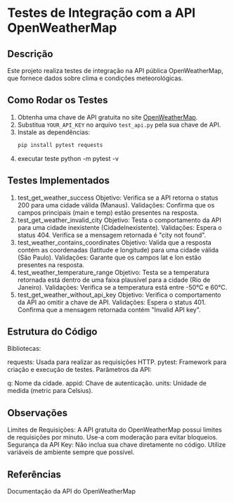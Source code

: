 # Testes de Integração com a API OpenWeatherMap

## Descrição
Este projeto realiza testes de integração na API pública OpenWeatherMap, que fornece dados sobre clima e condições meteorológicas.

## Como Rodar os Testes
1. Obtenha uma chave de API gratuita no site [OpenWeatherMap](https://openweathermap.org/api).
2. Substitua `YOUR_API_KEY` no arquivo `test_api.py` pela sua chave de API.
3. Instale as dependências:
   ```bash
   pip install pytest requests
4. executar teste python -m pytest -v
## Testes Implementados
1. test_get_weather_success
Objetivo: Verifica se a API retorna o status 200 para uma cidade válida (Manaus).
Validações:
Confirma que os campos principais (main e temp) estão presentes na resposta.
2. test_get_weather_invalid_city
Objetivo: Testa o comportamento da API para uma cidade inexistente (CidadeInexistente).
Validações:
Espera o status 404.
Verifica se a mensagem retornada é "city not found".
3. test_weather_contains_coordinates
Objetivo: Valida que a resposta contém as coordenadas (latitude e longitude) para uma cidade válida (São Paulo).
Validações:
Garante que os campos lat e lon estão presentes na resposta.
4. test_weather_temperature_range
Objetivo: Testa se a temperatura retornada está dentro de uma faixa plausível para a cidade (Rio de Janeiro).
Validações:
Verifica se a temperatura está entre -50°C e 60°C.
5. test_get_weather_without_api_key
Objetivo: Verifica o comportamento da API ao omitir a chave de API.
Validações:
Espera o status 401.
Confirma que a mensagem retornada contém "Invalid API key".
## Estrutura do Código
Bibliotecas:

requests: Usada para realizar as requisições HTTP.
pytest: Framework para criação e execução de testes.
Parâmetros da API:

q: Nome da cidade.
appid: Chave de autenticação.
units: Unidade de medida (metric para Celsius).
## Observações
Limites de Requisições:
A API gratuita do OpenWeatherMap possui limites de requisições por minuto. Use-a com moderação para evitar bloqueios.
Segurança da API Key:
Não inclua sua chave diretamente no código. Utilize variáveis de ambiente sempre que possível.
## Referências
Documentação da API do OpenWeatherMap

